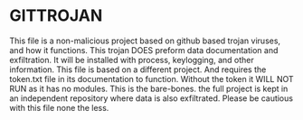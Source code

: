 # GITTROJAN

This file is a non-malicious project based on github based trojan viruses, and how it functions. This trojan DOES preform data documentation and exfiltration. It will be installed with process, keylogging, and other information. This file is based on a different project. And requires the token.txt file in its documentation to function. Without the token it WILL NOT RUN as it has no modules. This is the bare-bones. the full project is kept in an independent repository where data is also exfiltrated. Please be cautious with this file none the less. 